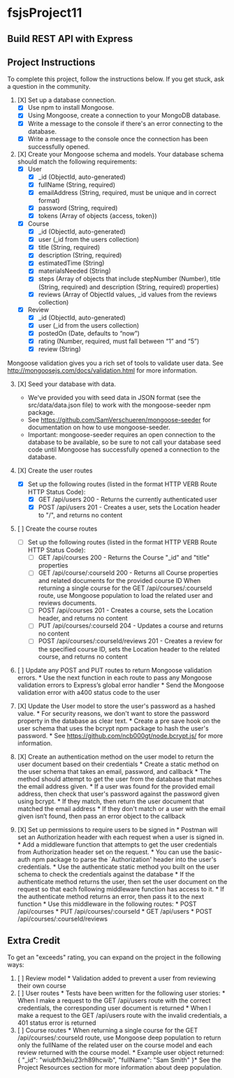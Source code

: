 # fsjsProject11
## Build REST API with Express

## Project Instructions

To complete this project, follow the instructions below. If you get stuck, ask a question in the community.


1. [X] Set up a database connection.
    * [X] Use npm to install Mongoose.
    * [X] Using Mongoose, create a connection to your MongoDB database.
    * [X] Write a message to the console if there's an error connecting to the database.
    * [X] Write a message to the console once the connection has been successfully opened.

2. [X] Create your Mongoose schema and models. Your database schema should match the following requirements:
    * [X] User
        * [X] _id (ObjectId, auto-generated)
        * [X] fullName (String, required)
        * [X] emailAddress (String, required, must be unique and in correct format)
        * [X] password (String, required)
        * [X] tokens (Array of objects {access, token})
    * [X] Course
        * [X] _id (ObjectId, auto-generated)
        * [X] user (_id from the users collection)
        * [X] title (String, required)
        * [X] description (String, required)
        * [X] estimatedTime (String)
        * [X] materialsNeeded (String)
        * [X] steps (Array of objects that include stepNumber (Number), title (String, required) and description (String, required) properties)
        * [X] reviews (Array of ObjectId values, _id values from the reviews collection)
    * [X] Review
        * [X] _id (ObjectId, auto-generated)
        * [X] user (_id from the users collection)
        * [X] postedOn (Date, defaults to “now”)
        * [X] rating (Number, required, must fall between “1” and “5”)
        * [X] review (String)

Mongoose validation gives you a rich set of tools to validate user data. See http://mongoosejs.com/docs/validation.html for more information.

3. [X] Seed your database with data.
    * We've provided you with seed data in JSON format (see the src/data/data.json file) to work with the mongoose-seeder npm package.
    * See https://github.com/SamVerschueren/mongoose-seeder for documentation on how to use mongoose-seeder.
    * Important: mongoose-seeder requires an open connection to the database to be available, so be sure to not call your database seed code until Mongoose has successfully opened a connection to the database.

4. [X] Create the user routes
    * [X] Set up the following routes (listed in the format HTTP VERB Route HTTP Status Code):
        * [X] GET /api/users 200 - Returns the currently authenticated user
        * [X] POST /api/users 201 - Creates a user, sets the Location header to "/", and returns no content

5. [ ] Create the course routes
    * [ ] Set up the following routes (listed in the format HTTP VERB Route HTTP Status Code):
        * [ ] GET /api/courses 200 - Returns the Course "_id" and "title" properties
        * [ ] GET /api/course/:courseId 200 - Returns all Course properties and related documents for the provided course ID
                When returning a single course for the GET /api/courses/:courseId route, use Mongoose population to load the related user and reviews documents.
        * [ ] POST /api/courses 201 - Creates a course, sets the Location header, and returns no content
        * [ ] PUT /api/courses/:courseId 204 - Updates a course and returns no content
        * [ ] POST /api/courses/:courseId/reviews 201 - Creates a review for the specified course ID, sets the Location header to the related course, and returns           no content

6. [ ] Update any POST and PUT routes to return Mongoose validation errors.
        * Use the next function in each route to pass any Mongoose validation errors to Express’s global error handler
        * Send the Mongoose validation error with a400 status code to the user

7. [X] Update the User model to store the user's password as a hashed value.
        * For security reasons, we don't want to store the password property in the database as clear text.
        * Create a pre save hook on the user schema that uses the bcrypt npm package to hash the user's password.
        * See https://github.com/ncb000gt/node.bcrypt.js/ for more information.

8. [X] Create an authentication method on the user model to return the user document based on their credentials
        * Create a static method on the user schema that takes an email, password, and callback
        * The method should attempt to get the user from the database that matches the email address given.
        * If a user was found for the provided email address, then check that user's password against the password given using bcrypt.
        * If they match, then return the user document that matched the email address
        * If they don't match or a user with the email given isn’t found, then pass an error object to the callback

9.  [X] Set up permissions to require users to be signed in
        * Postman will set an Authorization header with each request when a user is signed in.
        * Add a middleware function that attempts to get the user credentials from Authorization header set on the request.
        * You can use the basic-auth npm package to parse the `Authorization' header into the user's credentials.
        * Use the authenticate static method you built on the user schema to check the credentials against the database
        * If the authenticate method returns the user, then set the user document on the request so that each following middleware function has access to it.
        * If the authenticate method returns an error, then pass it to the next function
        * Use this middleware in the following routes:
            * POST /api/courses
            * PUT /api/courses/:courseId
            * GET /api/users
            * POST /api/courses/:courseId/reviews

## Extra Credit

To get an "exceeds" rating, you can expand on the project in the following ways:


1. [ ] Review model
        * Validation added to prevent a user from reviewing their own course
2. [ ] User routes
        * Tests have been written for the following user stories:
            * When I make a request to the GET /api/users route with the correct credentials, the corresponding user document is returned
            * When I make a request to the GET /api/users route with the invalid credentials, a 401 status error is returned
3. [ ] Course routes
        * When returning a single course for the GET /api/courses/:courseId route, use Mongoose deep population to return only the fullName of the related user on the course model and each review returned with the course model.
        * Example user object returned: { "_id": "wiubfh3eiu23rh89hcwib", "fullName": "Sam Smith" }* See the Project Resources section for more information about   deep population.